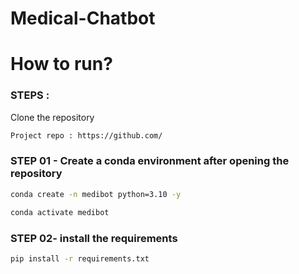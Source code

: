 # Medical-Chatbot


# How to run?
### STEPS :

Clone the repository

```bash
Project repo : https://github.com/
```
### STEP 01 - Create a conda environment after opening the repository 

```bash
conda create -n medibot python=3.10 -y
```

```bash
conda activate medibot
```

### STEP 02- install the requirements
```bash
pip install -r requirements.txt
```
